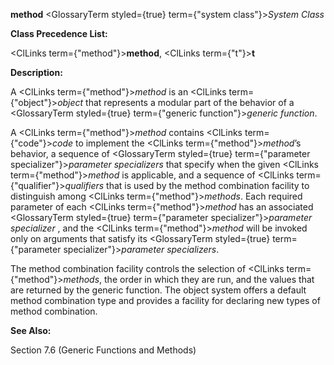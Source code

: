 **method** <GlossaryTerm styled={true} term={"system class"}><i>System Class</i></GlossaryTerm> 



**Class Precedence List:** 



<ClLinks  term={"method"}><b>method</b></ClLinks>, <ClLinks  term={"t"}><b>t</b></ClLinks> 



**Description:** 



A <ClLinks  term={"method"}><i>method</i></ClLinks> is an <ClLinks  term={"object"}><i>object</i></ClLinks> that represents a modular part of the behavior of a <GlossaryTerm styled={true} term={"generic function"}><i>generic function</i></GlossaryTerm>. 



A <ClLinks  term={"method"}><i>method</i></ClLinks> contains <ClLinks  term={"code"}><i>code</i></ClLinks> to implement the <ClLinks  term={"method"}><i>method</i></ClLinks>’s behavior, a sequence of <GlossaryTerm styled={true} term={"parameter specializer"}><i>parameter specializers</i></GlossaryTerm> that specify when the given <ClLinks  term={"method"}><i>method</i></ClLinks> is applicable, and a sequence of <ClLinks  term={"qualifier"}><i>qualifiers</i></ClLinks> that is used by the method combination facility to distinguish among <ClLinks  term={"method"}><i>methods</i></ClLinks>. Each required parameter of each <ClLinks  term={"method"}><i>method</i></ClLinks> has an associated <GlossaryTerm styled={true} term={"parameter specializer"}><i>parameter specializer</i></GlossaryTerm> , and the <ClLinks  term={"method"}><i>method</i></ClLinks> will be invoked only on arguments that satisfy its <GlossaryTerm styled={true} term={"parameter specializer"}><i>parameter specializers</i></GlossaryTerm>. 



The method combination facility controls the selection of <ClLinks  term={"method"}><i>methods</i></ClLinks>, the order in which they are run, and the values that are returned by the generic function. The object system offers a default method combination type and provides a facility for declaring new types of method combination. 



**See Also:** 



Section 7.6 (Generic Functions and Methods)  







